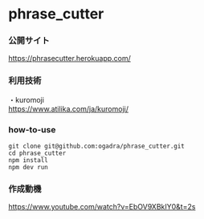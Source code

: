 # phrase_cutter

### 公開サイト  
https://phrasecutter.herokuapp.com/

### 利用技術  
・kuromoji  
https://www.atilika.com/ja/kuromoji/

### how-to-use

```
git clone git@github.com:ogadra/phrase_cutter.git
cd phrase_cutter
npm install
npm dev run
```

### 作成動機
https://www.youtube.com/watch?v=EbOV9XBkIY0&t=2s
